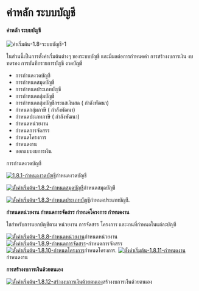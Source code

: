 # ค่าหลัก ระบบบัญชี

#### ค่าหลัก ระบบบัญชี

![ค่าเริ่มต้น-1.8-ระบบบัญชี-1](/images/ค่าเริ่มต้น-1.8-ระบบบัญชี-1.jpg)

ในส่วนนี้เป็นการตั้งค่าเริ่มต้นต่างๆ ของระบบบัญชี และมีผลต่อการกำหนดค่า
การสร้างงบการเงิน งบทดรอง การบันทึกรายการบัญชี งวดบัญชี

  * การกำนดงวดบัญชี
  * การกำหนดสมุดบัญชี
  * การกำหนดประเภทบัญชี
  * การกำหนดกลุ่มบัญชี
  * การกำหนดกลุ่มบัญชีกระแสเงินสด ( กำลังพัฒนา)
  * กำหนดกลุ่มภาษี ( กำลังพัฒนา)
  * กำหนดปะเภทภาษี ( กำลังพัฒนา)
  * กำหนดหน่วยงาน
  * กำหนดการจัดสรร
  * กำหนดโครงการ
  * กำหนดงาน
  * ออกแบบงบการเงิน



การกำนดงวดบัญชี

[![1.8.1-กำหนดงวดบัญชี](/images/1.8.1-กำหนดงวดบัญชี.jpg)](/images/1.8.1-กำหนดงวดบัญชี.jpg)กำหนดงวดบัญชี



[![ตั้งค่าเริ่มต้น-1.8.2-กำหนดสมุดบัญชี](/images/ตั้งค่าเริ่มต้น-1.8.2-กำหนดสมุดบัญชี.jpg)](/images/ตั้งค่าเริ่มต้น-1.8.2-กำหนดสมุดบัญชี.jpg)กำหนดสมุดบัญชี



[![ตั้งค่าเริ่มต้น-1.8.3-กำหนดประเภทบัญชี](/images/ตั้งค่าเริ่มต้น-1.8.3-กำหนดประเภทบัญชี.jpg)](/images/ตั้งค่าเริ่มต้น-1.8.3-กำหนดประเภทบัญชี.jpg)กำหนดประเภทบัญชี.



**กำหนดหน่วยงาน กำหนดการจัดสรร กำหนดโครงการ กำหนดงาน**

ใชสำหรับการแยกบัญชีตาม หน่วยงาน การจัดสรร โครงการ และงานที่กำหนดในแต่ละบัญชี

[![ตั้งค่าเริ่มต้น-1.8.8-กำหนดหน่วยงาน](/images/ตั้งค่าเริ่มต้น-1.8.8-กำหนดหน่วยงาน.jpg)](/images/ตั้งค่าเริ่มต้น-1.8.8-กำหนดหน่วยงาน.jpg)กำหนดหน่วยงาน
[![ตั้งค่าเริ่มต้น-1.8.9-กำหนดการจัดสรร](http://www.smlaccount.com/manual/wp-content/uploads/2017/10/ตั้งค่าเริ่มต้น-1.8.9-กำหนดการจัดสรร.jpg)](http://www.smlaccount.com/manual/wp-content/uploads/2017/10/ตั้งค่าเริ่มต้น-1.8.9-กำหนดการจัดสรร.jpg)-กำหนดการจัดสรร
[![ตั้งค่าเริ่มต้น-1.8.10-กำหนดโครงการ](/images/ตั้งค่าเริ่มต้น-1.8.10-กำหนดโครงการ.jpg)](/images/ตั้งค่าเริ่มต้น-1.8.10-กำหนดโครงการ.jpg)กำหนดโครงการ.
[![ตั้งค่าเริ่มต้น-1.8.11-กำหนดงาน](/images/ตั้งค่าเริ่มต้น-1.8.11-กำหนดงาน.jpg)](/images/ตั้งค่าเริ่มต้น-1.8.11-กำหนดงาน.jpg)กำหนดงาน





**การสร้างงบการเงินด้วยตนเอง**

[![ตั้งค่าเริ่มต้น-1.8.12-สร้างงบการเงืนด้วยตนเอง](/images/ตั้งค่าเริ่มต้น-1.8.12-สร้างงบการเงืนด้วยตนเอง.jpg)](/images/ตั้งค่าเริ่มต้น-1.8.12-สร้างงบการเงืนด้วยตนเอง.jpg)สร้างงบการเงืนด้วยตนเอง





